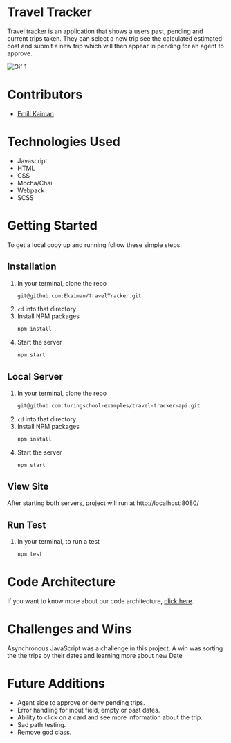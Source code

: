 # Travel Tracker

Travel tracker is an application that shows a users past, pending and current trips taken. They can select a new trip see the calculated estimated cost and submit a new trip which will then appear in pending for an agent to approve.

![Gif 1](http://g.recordit.co/wcdoezP2Qo.gif)

# Contributors
- [Emili Kaiman](https://github.com/Ekaiman)

# Technologies Used 
- Javascript
- HTML
- CSS
- Mocha/Chai
- Webpack
- SCSS

# Getting Started
To get a local copy up and running follow these simple steps.

## Installation

1. In your terminal, clone the repo
   ```sh
   git@github.com:Ekaiman/travelTracker.git
   ```
2. `cd` into that directory
3. Install NPM packages
   ```sh
   npm install
   ```
4. Start the server
   ```sh
   npm start
   ``` 
   
## Local Server
1. In your terminal, clone the repo
   ```sh
   git@github.com:turingschool-examples/travel-tracker-api.git
   ```
2. `cd` into that directory
3. Install NPM packages
   ```sh
   npm install
   ```
4. Start the server
   ```sh
   npm start
   ```
   
## View Site
After starting both servers, project will run at http://localhost:8080/  
   
## Run Test

1. In your terminal, to run a test
   ```sh
   npm test
   ```


# Code Architecture 
If you want to know more about our code architecture, [click here](https://gist.github.com/Ekaiman/f0c6022e295921a810e7531a4d38f9b0).

# Challenges and Wins
Asynchronous JavaScript was a challenge in this project. A win was sorting the the trips by their dates and learning more about new Date

# Future Additions
- Agent side to approve or deny pending trips.
- Error handling for input field, empty or past dates. 
- Ability to click on a card and see more information about the trip.
- Sad path testing.
- Remove god class.


